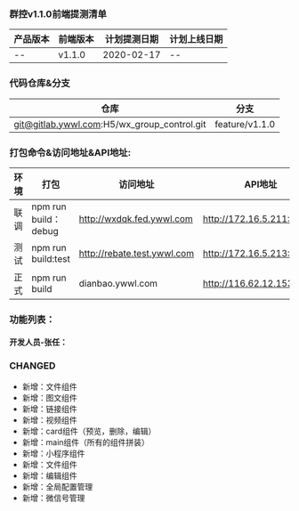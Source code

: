 
### 群控v1.1.0前端提测清单

产品版本 | 前端版本 | 计划提测日期 |  计划上线日期 |
---|---|---|---|
-- | v1.1.0 | 2020-02-17 | --

### 代码仓库&分支

仓库 | 分支
---|---
git@gitlab.ywwl.com:H5/wx_group_control.git | feature/v1.1.0


### 打包命令&访问地址&API地址:

环境 | 打包 | 访问地址 | API地址
---|---|---|---|
联调 | npm run build：debug | http://wxdqk.fed.ywwl.com| http://172.16.5.211:8078 |
测试 | npm run build:test |http://rebate.test.ywwl.com| http://172.16.5.213:8078  |
正式 | npm run build |dianbao.ywwl.com | http://116.62.12.153:8069 |


### 功能列表：

#### 开发人员-张任：
### CHANGED
- 新增：文件组件
- 新增：图文组件
- 新增：链接组件
- 新增：视频组件
- 新增：card组件（预览，删除，编辑）
- 新增：main组件（所有的组件拼装）
- 新增：小程序组件
- 新增：文件组件
- 新增：编辑组件
- 新增：全局配置管理
- 新增：微信号管理

    

